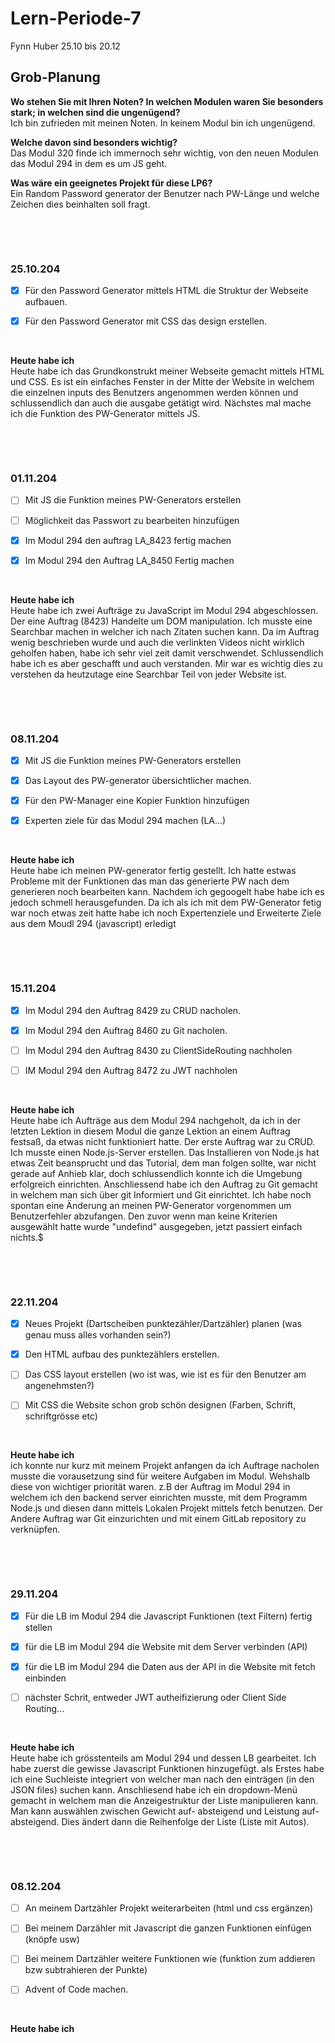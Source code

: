 # Lern-Periode-7
Fynn Huber
25.10 bis 20.12

## Grob-Planung
**Wo stehen Sie mit Ihren Noten? In welchen Modulen waren Sie besonders stark; in welchen sind die ungenügend?**                  
Ich bin zufrieden mit meinen Noten. In keinem Modul bin ich ungenügend.

**Welche davon sind besonders wichtig?**                          
Das Modul 320 finde ich immernoch sehr wichtig, von den neuen Modulen das Modul 294 in dem es um JS geht.

**Was wäre ein geeignetes Projekt für diese LP6?**                          
Ein Random Password generator der Benutzer nach PW-Länge und welche Zeichen dies beinhalten soll fragt.



 &nbsp;
 
 &nbsp;

### 25.10.204

- [x] Für den Password Generator mittels HTML die Struktur der Webseite aufbauen.
- [x] Für den Password Generator mit CSS das design erstellen.

      
&nbsp;

**Heute habe ich**     
Heute habe ich das Grundkonstrukt meiner Webseite gemacht mittels HTML und CSS. Es ist ein einfaches Fenster in der Mitte der Website in welchem die einzelnen inputs des Benutzers angenommen werden können und schlussendlich dan auch die ausgabe getätigt wird. Nächstes mal mache ich die Funktion des PW-Generator mittels JS.



 &nbsp;
 
 &nbsp;

### 01.11.204

- [ ] Mit JS die Funktion meines PW-Generators erstellen
- [ ] Möglichkeit das Passwort zu bearbeiten hinzufügen
- [x] Im Modul 294 den auftrag LA_8423 fertig machen
- [x] Im Modul 294 den Auftrag LA_8450 Fertig machen

  &nbsp;

**Heute habe ich**  
Heute habe ich zwei Aufträge zu JavaScript im Modul 294 abgeschlossen. Der eine Auftrag (8423) Handelte um DOM manipulation. Ich musste eine Searchbar machen in welcher ich nach Zitaten suchen kann. Da im Auftrag wenig beschrieben wurde und auch die verlinkten Videos nicht wirklich geholfen haben, habe ich sehr viel zeit damit verschwendet. Schlussendlich habe ich es aber geschafft und auch verstanden. Mir war es wichtig dies zu verstehen da heutzutage eine Searchbar Teil von jeder Website ist.



 &nbsp;
 
 &nbsp;

### 08.11.204

- [x] Mit JS die Funktion meines PW-Generators erstellen
- [x] Das Layout des PW-generator übersichtlicher machen.
- [x] Für den PW-Manager eine Kopier Funktion hinzufügen
- [x] Experten ziele für das Modul 294 machen (LA...)
      
      

  &nbsp;

**Heute habe ich**       
Heute habe ich meinen PW-generator fertig gestellt. Ich hatte estwas Probleme
mit der Funktionen das man das generierte PW nach dem generieren noch bearbeiten kann.
Nachdem ich gegoogelt habe habe ich es jedoch schmell herausgefunden. Da ich als ich mit dem PW-Generator
fetig war noch etwas zeit hatte habe ich noch Expertenziele und Erweiterte Ziele aus dem Moudl 294 (javascript) erledigt

 &nbsp;
 
 &nbsp;

### 15.11.204

- [x] Im Modul 294 den Auftrag 8429 zu CRUD nacholen.
- [x] Im Modul 294 den Auftrag 8460 zu Git nacholen.
- [ ] Im Modul 294 den Auftrag 8430 zu ClientSideRouting nachholen
- [ ] IM Modul 294 den Auftrag 8472 zu JWT nachholen

  &nbsp;

**Heute habe ich**            
Heute habe ich Aufträge aus dem Modul 294 nachgeholt, da ich in der letzten Lektion in diesem Modul die ganze Lektion an einem Auftrag festsaß, da etwas nicht funktioniert hatte. Der erste Auftrag war zu CRUD. Ich musste einen Node.js-Server erstellen. Das Installieren von Node.js hat etwas Zeit beansprucht und das Tutorial, dem man folgen sollte, war nicht gerade auf Anhieb klar, doch schlussendlich konnte ich die Umgebung erfolgreich einrichten. Anschliessend habe ich den Auftrag zu Git gemacht in welchem man sich über git Informiert und Git einrichtet. Ich habe noch spontan eine Änderung an meinen PW-Generator vorgenommen um Benutzerfehler abzufangen. Den zuvor wenn man keine Kriterien ausgewählt hatte wurde "undefind" ausgegeben, jetzt passiert einfach nichts.$


 &nbsp;
 
 &nbsp;

### 22.11.204

- [x] Neues Projekt (Dartscheiben punktezähler/Dartzähler) planen (was genau muss alles vorhanden sein?)
- [x] Den HTML aufbau des punktezählers erstellen.
- [ ] Das CSS layout erstellen (wo ist was, wie ist es für den Benutzer am angenehmsten?)
- [ ] Mit CSS die Website schon grob schön designen (Farben, Schrift, schriftgrösse etc)

  &nbsp;

**Heute habe ich**   
ich konnte nur kurz mit meinem Projekt anfangen da ich Auftrage nacholen musste die vorausetzung sind für weitere Aufgaben im Modul. Wehshalb diese von wichtiger priorität waren. z.B der Auftrag im Modul 294 in welchem ich den backend server einrichten musste, mit dem Programm Node.js und diesen dann mittels Lokalen Projekt mittels fetch benutzen. Der Andere Auftrag war Git einzurichten und mit einem GitLab repository zu verknüpfen. 


 &nbsp;
 
 &nbsp;

### 29.11.204
- [x] Für die LB im Modul 294 die Javascript Funktionen (text Filtern) fertig stellen
- [x] für die LB im Modul 294 die Website mit dem Server verbinden (API) 
- [x] für die LB im Modul 294 die Daten aus der API in die Website mit fetch einbinden
- [ ] nächster Schrit, entweder JWT autheifizierung oder Client Side Routing...


  &nbsp;

**Heute habe ich**   
Heute habe ich grösstenteils am Modul 294 und dessen LB gearbeitet. Ich habe zuerst die gewisse Javascript Funktionen hinzugefügt. als Erstes habe ich eine Suchleiste integriert von welcher man nach den einträgen (in den JSON files) suchen kann. Anschliesend habe ich ein dropdown-Menü gemacht in welchem man die Anzeigestruktur der Liste manipulieren kann. Man kann auswählen zwischen Gewicht auf- absteigend und Leistung auf- absteigend. Dies ändert dann die Reihenfolge der Liste (Liste mit Autos).


 &nbsp;
 
 &nbsp;

### 08.12.204
- [ ] An meinem Dartzähler Projekt weiterarbeiten (html und css ergänzen)
- [ ] Bei meinem Darzähler mit Javascript die ganzen Funktionen einfügen (knöpfe usw)
- [ ] Bei meinem Dartzähler weitere Funktionen wie (funktion zum addieren bzw subtrahieren der Punkte)
- [ ] Advent of Code machen. 




  &nbsp;

**Heute habe ich**   
